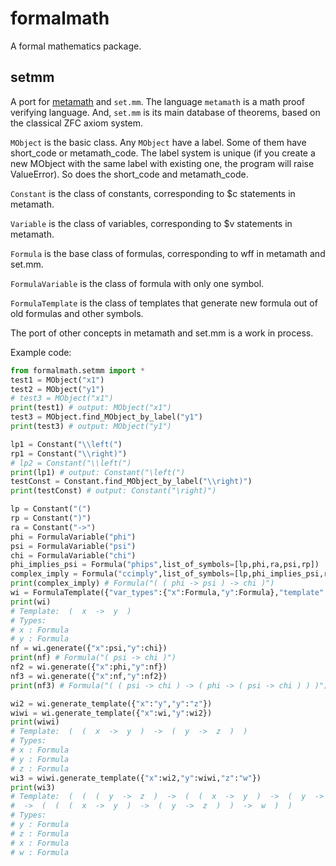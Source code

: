 # formalmath

A formal mathematics package.

## setmm

A port for [metamath](https://us.metamath.org) and `set.mm`. The language `metamath` is a math proof verifying language. And, `set.mm` is its main database of theorems, based on the classical ZFC axiom system.

`MObject` is the basic class. Any `MObject` have a label. Some of them have short_code or metamath_code. The label system is unique (if you create a new MObject with the same label with existing one, the program will raise ValueError). So does the short_code and metamath_code.

 `Constant` is the class of constants, corresponding to $c statements in metamath.

`Variable` is the class of variables, corresponding to $v statements in metamath.

`Formula` is the base class of formulas, corresponding to wff in metamath and set.mm.

`FormulaVariable` is the class of formula with only one symbol.

`FormulaTemplate` is the class of templates that generate new formula out of old formulas and other symbols.

The port of other concepts in metamath and set.mm is a work in process.

Example code:

```python
from formalmath.setmm import *
test1 = MObject("x1")
test2 = MObject("y1")
# test3 = MObject("x1")
print(test1) # output: MObject("x1")
test3 = MObject.find_MObject_by_label("y1")
print(test3) # output: MObject("y1")

lp1 = Constant("\\left(")
rp1 = Constant("\\right)")
# lp2 = Constant("\\left(")
print(lp1) # output: Constant("\left(")
testConst = Constant.find_MObject_by_label("\\right)")
print(testConst) # output: Constant("\right)")

lp = Constant("(")
rp = Constant(")")
ra = Constant("->")
phi = FormulaVariable("phi")
psi = FormulaVariable("psi")
chi = FormulaVariable("chi")
phi_implies_psi = Formula("phips",list_of_symbols=[lp,phi,ra,psi,rp])
complex_imply = Formula("ccimply",list_of_symbols=[lp,phi_implies_psi,ra,chi,rp])
print(complex_imply) # Formula("( ( phi -> psi ) -> chi )")
wi = FormulaTemplate({"var_types":{"x":Formula,"y":Formula},"template":[lp,"x",ra,"y",rp]})
print(wi)
# Template:  (  x  ->  y  )
# Types:
# x : Formula
# y : Formula
nf = wi.generate({"x":psi,"y":chi})
print(nf) # Formula("( psi -> chi )")
nf2 = wi.generate({"x":phi,"y":nf})
nf3 = wi.generate({"x":nf,"y":nf2})
print(nf3) # Formula("( ( psi -> chi ) -> ( phi -> ( psi -> chi ) ) )")

wi2 = wi.generate_template({"x":"y","y":"z"})
wiwi = wi.generate_template({"x":wi,"y":wi2})
print(wiwi)
# Template:  (  (  x  ->  y  )  ->  (  y  ->  z  )  )
# Types:
# x : Formula
# y : Formula
# z : Formula
wi3 = wiwi.generate_template({"x":wi2,"y":wiwi,"z":"w"})
print(wi3)
# Template:  (  (  (  y  ->  z  )  ->  (  (  x  ->  y  )  ->  (  y  ->  z  )  )  ) 
#  ->  (  (  (  x  ->  y  )  ->  (  y  ->  z  )  )  ->  w  )  )
# Types:
# y : Formula
# z : Formula
# x : Formula
# w : Formula
```

